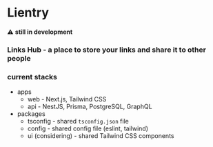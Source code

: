 # Lientry

⚠️ **still in development**

### Links Hub - a place to store your links and share it to other people

### current stacks

- apps
  - web - Next.js, Tailwind CSS
  - api - NestJS, Prisma, PostgreSQL, GraphQL
- packages
  - tsconfig - shared `tsconfig.json` file
  - config - shared config file (eslint, tailwind)
  - ui (considering) - shared Tailwind CSS components
